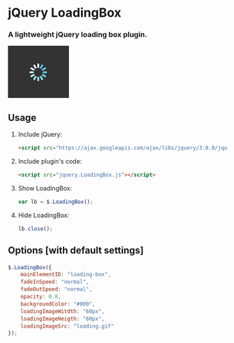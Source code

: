 # jQuery LoadingBox
### A lightweight jQuery loading box plugin.

![Screenshot](screenshot.png)

## Usage

1. Include jQuery:

	```html
	<script src="https://ajax.googleapis.com/ajax/libs/jquery/3.0.0/jquery.min.js"></script>
	```

2. Include plugin's code:

	```html
	<script src="jquery.LoadingBox.js"></script>
	```

3. Show LoadingBox:

	```javascript
	var lb = $.LoadingBox();
	```

4. Hide LoadingBox:

    ```javascript
    lb.close();
    ```

## Options [with default settings]

```javascript
$.LoadingBox({
    mainElementID: "loading-box",
    fadeInSpeed: "normal",
    fadeOutSpeed: "normal",
    opacity: 0.8,
    backgroundColor: "#000",
    loadingImageWitdth: "60px",
    loadingImageHeigth: "60px",
    loadingImageSrc: "loading.gif"
});
```
